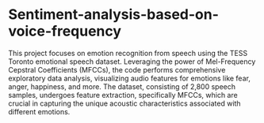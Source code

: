 # Sentiment-analysis-based-on-voice-frequency

This project focuses on emotion recognition from speech using the TESS Toronto emotional speech dataset. Leveraging the power of Mel-Frequency Cepstral Coefficients (MFCCs), the code performs comprehensive exploratory data analysis, visualizing audio features for emotions like fear, anger, happiness, and more. The dataset, consisting of 2,800 speech samples, undergoes feature extraction, specifically MFCCs, which are crucial in capturing the unique acoustic characteristics associated with different emotions.
